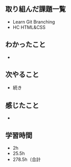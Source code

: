 ## 取り組んだ課題一覧
- Learn Git Branching
- HC HTML&CSS 
## わかったこと
- 
## 次やること
- 続き
## 感じたこと
- 
## 学習時間
- 2h
- 25.5h
- 278.5h（合計